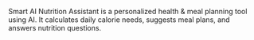 Smart AI Nutrition Assistant is a personalized health & meal planning tool using AI. It calculates daily calorie needs, suggests meal plans, and answers nutrition questions.